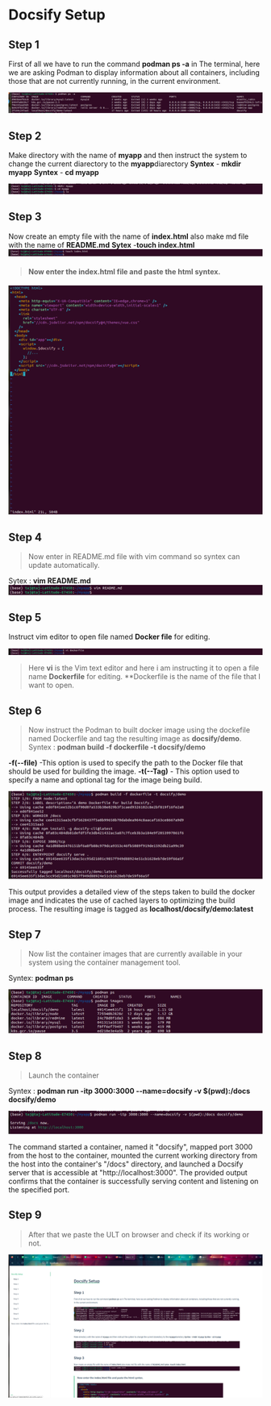 #  Docsify Setup

## **Step 1**
First of all we have to  run the command **podman ps -a**  in The terminal, here we are asking Podman to display information about all containers, including those that are not currently running, in the current environment.

![image](text.png)

## Step 2
Make directory with the name of **myapp** and then instruct the system to change the current diarectory to the **myapp**diarectory 
**Syntex** - **mkdir myapp**
**Syntex** - **cd myapp**

![Alt text](doc2.png)


## Step 3
Now create an empty file with the name of **index.html** also make md file with the name of **README.md**
**Sytex** -**touch index.html**
![Alt text](docs3.png)

> #### Now enter the **index.html** file and paste the html syntex.

![Alt text](index.png)

## Step 4

>Now enter in README.md file with vim command so syntex can update automatically.

Sytex : **vim README.md**
![Alt text](readme.png)

## Step 5

Instruct vim editor to open file named **Docker file** for editing.

![Alt text](docs4.png)
> Here **vi** is the Vim text editor and here i am instructing it to open a file name **Dockerfile** for editing. 
**Dockerfile is the name of the file that I want to open.

## Step 6

>Now instruct the Podman to built docker image using the dockefile named Dockerfile and tag the resulting image as **docsify/demo**.
Syntex : **podman build -f dockerfile -t docsify/demo** 

**-f(--file)** -This option is used to specify the path to the Docker file that should be used for building the image.
**-t(--Tag)** - This option used to specify a name and optional tag for the image being build. 

![Alt text](docs5.png)

This output provides a detailed view of the steps taken to build the docker image and indicates the use of cached layers to optimizing the build process. The resulting image is tagged as **localhost/docsify/demo:latest**


## Step 7
>Now list the container images that are currently available in your system using the container management tool.

Syntex: **podman ps**

![Alt text](docs6.png)

## Step 8 
>Launch the container 

Syntex : **podman run -itp 3000:3000 --name=docsify -v $(pwd):/docs docsify/demo**

![Alt text](docs7.png)

The command started a container, named it "docsify", mapped port 3000 from the host to the container, mounted the current working directory from the host into the container's "/docs" directory, and launched a Docsify server that is accessible at "http://localhost:3000". The provided output confirms that the container is successfully serving content and listening on the specified port.


## Step 9

>After that we paste the ULT on browser and check if its working or not.

![Alt text](browser.png)








